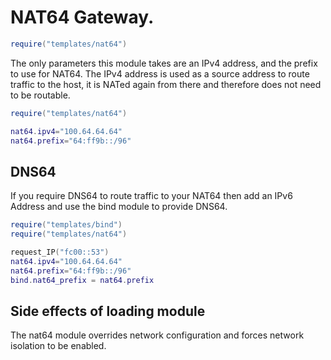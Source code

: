 # NAT64 Gateway.
```lua
require("templates/nat64")
```
The only parameters this module takes are an IPv4 address, and the prefix to use for NAT64.
The IPv4 address is used as a source address to route traffic to the host, it is NATed again from there and therefore does not need to be routable.
```lua
require("templates/nat64")

nat64.ipv4="100.64.64.64"
nat64.prefix="64:ff9b::/96"
```
## DNS64
If you require DNS64 to route traffic to your NAT64 then add an IPv6 Address and use the bind module to provide DNS64.
```lua
require("templates/bind")
require("templates/nat64")

request_IP("fc00::53")
nat64.ipv4="100.64.64.64"
nat64.prefix="64:ff9b::/96"
bind.nat64_prefix = nat64.prefix
```
## Side effects of loading module
The nat64 module overrides network configuration and forces network isolation to be enabled.